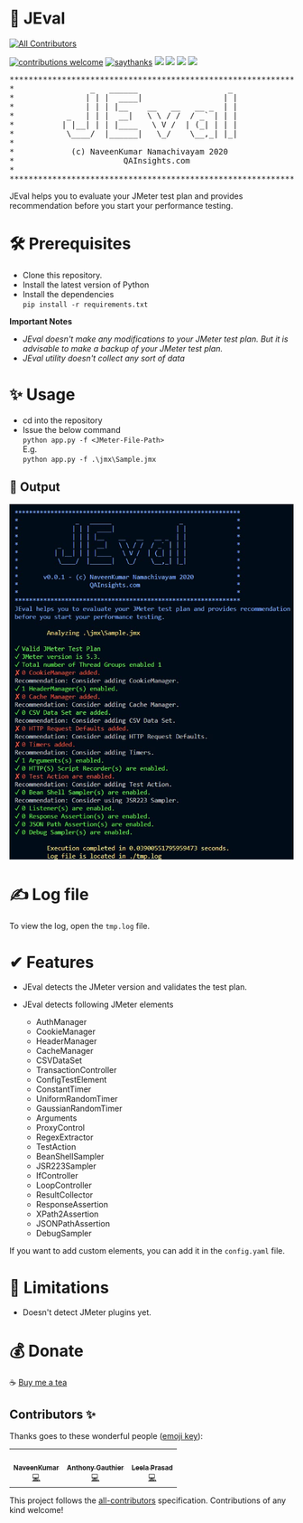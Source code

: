 # 🚀 JEval
<!-- ALL-CONTRIBUTORS-BADGE:START - Do not remove or modify this section -->
[![All Contributors](https://img.shields.io/badge/all_contributors-3-orange.svg?style=flat-square)](#contributors-)
<!-- ALL-CONTRIBUTORS-BADGE:END -->
[![contributions welcome](https://img.shields.io/badge/contributions-welcome-1EAEDB)]()
[![saythanks](https://img.shields.io/badge/say-thanks-1EAEDB.svg)](https://saythanks.io/to/catch.nkn%40gmail.com)
[![](https://img.shields.io/badge/license-MIT-0a0a0a.svg?style=flat&colorA=1EAEDB)](https://qainsights.com)
[![](https://img.shields.io/badge/%E2%9D%A4-QAInsights-0a0a0a.svg?style=flat&colorA=1EAEDB)](https://qainsights.com)
[![](https://img.shields.io/badge/%E2%9D%A4-YouTube%20Channel-0a0a0a.svg?style=flat&colorA=1EAEDB)](https://www.youtube.com/user/QAInsights?sub_confirmation=1)
[![](https://img.shields.io/badge/donate-paypal-1EAEDB)](https://www.paypal.com/paypalme/NAVEENKUMARN)

<pre>
***************************************************************
*                _   ______                   _               *
*               | | |  ____|                 | |              *
*               | | | |__    __   __   __ _  | |              *
*           _   | | |  __|   \ \ / /  / _` | | |              *
*          | |__| | | |____   \ V /  | (_| | | |              *
*           \____/  |______|   \_/    \__,_| |_|              *
*                                                             *
*            (c) NaveenKumar Namachivayam 2020                *
*                       QAInsights.com                        *
*                                                             *
***************************************************************
</pre>

JEval helps you to evaluate your JMeter test plan and provides recommendation before you start your performance testing.

# 🛠 Prerequisites

* Clone this repository.
* Install the latest version of Python
* Install the dependencies  
`pip install -r requirements.txt`

**Important Notes**  
* *JEval doesn't make any modifications to your JMeter test plan. But it is advisable to make a backup of your JMeter test plan.*  
* *JEval utility doesn't collect any sort of data*

# ✨ Usage

* cd into the repository
* Issue the below command  
`python app.py -f <JMeter-File-Path>`  
E.g.  
`python app.py -f .\jmx\Sample.jmx`

## 💪 Output

![JEval Output](./assets/JEval-Output.jpg)

# ✍ Log file

To view the log, open the `tmp.log` file.

# ✔ Features

* JEval detects the JMeter version and validates the test plan.

* JEval detects following JMeter elements
  - AuthManager
  - CookieManager
  - HeaderManager
  - CacheManager
  - CSVDataSet  
  - TransactionController  
  - ConfigTestElement
  - ConstantTimer
  - UniformRandomTimer
  - GaussianRandomTimer
  - Arguments
  - ProxyControl
  - RegexExtractor
  - TestAction
  - BeanShellSampler
  - JSR223Sampler
  - IfController
  - LoopController
  - ResultCollector
  - ResponseAssertion
  - XPath2Assertion
  - JSONPathAssertion
  - DebugSampler

If you want to add custom elements, you can add it in the `config.yaml` file. 

# 🛑 Limitations

* Doesn't detect JMeter plugins yet.

# 💰 Donate
☕ <a target="_blank" href="https://www.buymeacoffee.com/qainsights">Buy me a tea</a>

## Contributors ✨

Thanks goes to these wonderful people ([emoji key](https://allcontributors.org/docs/en/emoji-key)):

<!-- ALL-CONTRIBUTORS-LIST:START - Do not remove or modify this section -->
<!-- prettier-ignore-start -->
<!-- markdownlint-disable -->
<table>
  <tr>
    <td align="center"><a href="https://QAInsights.com"><img src="https://avatars2.githubusercontent.com/u/2826376?v=4" width="100px;" alt=""/><br /><sub><b>NaveenKumar</b></sub></a><br /><a href="https://github.com/QAInsights/JEval/commits?author=QAInsights" title="Code">💻</a></td>
    <td align="center"><a href="https://goo.gl/rTd92i"><img src="https://avatars3.githubusercontent.com/u/6709533?v=4" width="100px;" alt=""/><br /><sub><b>Anthony Gauthier</b></sub></a><br /><a href="https://github.com/QAInsights/JEval/commits?author=delirius325" title="Code">💻</a></td>
    <td align="center"><a href="http://bit.ly/33oAQDj"><img src="https://avatars0.githubusercontent.com/u/47483946?v=4" width="100px;" alt=""/><br /><sub><b>Leela Prasad</b></sub></a><br /><a href="https://github.com/QAInsights/JEval/commits?author=leelaprasadv" title="Code">💻</a></td>
  </tr>
</table>

<!-- markdownlint-enable -->
<!-- prettier-ignore-end -->
<!-- ALL-CONTRIBUTORS-LIST:END -->

This project follows the [all-contributors](https://github.com/all-contributors/all-contributors) specification. Contributions of any kind welcome!